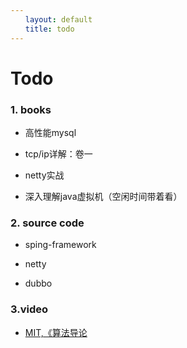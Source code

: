 ```yaml
---
　　layout: default
　　title: todo
---
```


# Todo  

#### 


### 1. books

- 高性能mysql


- tcp/ip详解：卷一

   
- netty实战

- 深入理解java虚拟机（空闲时间带着看）




### 2. source code

- sping-framework

- netty

- dubbo

### 3.video

- [MIT,《算法导论](http://open.163.com/special/opencourse/algorithms.html)



    